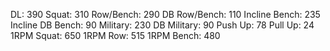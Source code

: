DL: 390
 Squat: 310
 Row/Bench: 290
 DB Row/Bench: 110
 Incline Bench: 235
 Incline DB Bench: 90
 Military: 230
 DB Military: 90
 Push Up: 78
 Pull Up: 24
 1RPM Squat: 650
 1RPM Row: 515
 1RPM Bench: 480
